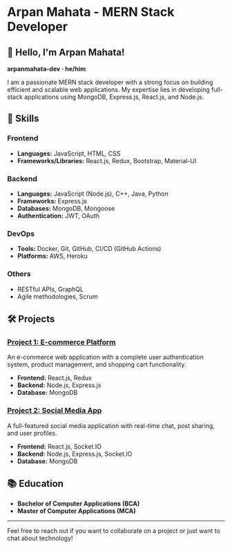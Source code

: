 # Arpan Mahata - MERN Stack Developer

## 👋 Hello, I'm Arpan Mahata! 
**arpanmahata-dev · he/him**

I am a passionate MERN stack developer with a strong focus on building efficient and scalable web applications. My expertise lies in developing full-stack applications using MongoDB, Express.js, React.js, and Node.js.

## 🚀 Skills

### Frontend
- **Languages:** JavaScript, HTML, CSS
- **Frameworks/Libraries:** React.js, Redux, Bootstrap, Material-UI

### Backend
- **Languages:** JavaScript (Node.js), C++, Java, Python
- **Frameworks:** Express.js
- **Databases:** MongoDB, Mongoose
- **Authentication:** JWT, OAuth

### DevOps
- **Tools:** Docker, Git, GitHub, CI/CD (GitHub Actions)
- **Platforms:** AWS, Heroku

### Others
- RESTful APIs, GraphQL
- Agile methodologies, Scrum

## 🛠️ Projects

### [Project 1: E-commerce Platform](https://github.com/arpanmahata-dev/ecommerce-platform)
An e-commerce web application with a complete user authentication system, product management, and shopping cart functionality.
- **Frontend:** React.js, Redux
- **Backend:** Node.js, Express.js
- **Database:** MongoDB

### [Project 2: Social Media App](https://github.com/arpanmahata-dev/social-media-app)
A full-featured social media application with real-time chat, post sharing, and user profiles.
- **Frontend:** React.js, Socket.IO
- **Backend:** Node.js, Express.js, Socket.IO
- **Database:** MongoDB

## 📚 Education
- **Bachelor of Computer Applications (BCA)**
- **Master of Computer Applications (MCA)**

---

Feel free to reach out if you want to collaborate on a project or just want to chat about technology!
